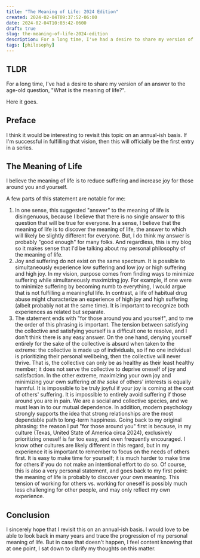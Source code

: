 ```yaml
---
title: "The Meaning of Life: 2024 Edition"
created: 2024-02-04T09:37:52-06:00
date: 2024-02-04T10:03:42-0600
draft: true
slug: the-meaning-of-life-2024-edition
description: For a long time, I've had a desire to share my version of an answer to the age-old question, "What is the meaning of life?". Here it goes.
tags: [philosophy]
---
```


## TLDR

For a long time, I've had a desire to share my version of an answer to the age-old question, "What is the meaning of life?".

Here it goes.

## Preface

I think it would be interesting to revisit this topic on an annual-ish basis. If I'm successful in fulfilling that vision, then this will officially be the first entry in a series.

## The Meaning of Life

I believe the meaning of life is to reduce suffering and increase joy for those around you and yourself.

A few parts of this statement are notable for me:

1. In one sense, this suggested "answer" to the meaning of life is disingenuous, because I believe that there is no single answer to this question that will be true for everyone. In a sense, I believe that the meaning of life is to discover the meaning of life, the answer to which will likely be slightly different for everyone. But, I do think my answer is probably "good enough" for many folks. And regardless, this is my blog so it makes sense that I'd be talking about my personal philosophy of the meaning of life.
2. Joy and suffering do not exist on the same spectrum. It is possible to simultaneously experience low suffering and low joy or high suffering and high joy. In my vision, purpose comes from finding ways to minimize suffering while simultaneously maximizing joy. For example, if one were to minimize suffering by becoming numb to everything, I would argue that is not fulfilling a meaningful life. In contrast, a life of habitual drug abuse might characterize an experience of high joy and high suffering (albeit probably not at the same time). It is important to recognize both experiences as related but separate.
3. The statement ends with "for those around you and yourself", and to me the order of this phrasing is important. The tension between satisfying the collective and satisfying yourself is a difficult one to resolve, and I don't think there is any easy answer. On the one hand, denying yourself entirely for the sake of the collective is absurd when taken to the extreme: the collective is made up of individuals, so if no one individual is prioritizing their personal wellbeing, then the collective will never thrive. That is, the collective can only be as healthy as their least healthy member; it does not serve the collective to deprive oneself of joy and satisfaction. In the other extreme, maximizing your own joy and minimizing your own suffering _at the sake_ of others' interests is equally harmful. It is impossible to be truly joyful if your joy is coming at the cost of others' suffering. It is impossible to entirely avoid suffering if those around you are in pain. We are a social and collective species, and we must lean in to our mutual dependence. In addition, modern psychology strongly supports the idea that strong relationships are the most dependable path to long-term happiness. Going back to my original phrasing: the reason I put "for those around you" first is because, in my culture (Texas, United State of America circa 2024), exclusively prioritizing oneself is far too easy, and even frequently encouraged. I know other cultures are likely different in this regard, but in my experience it is important to remember to focus on the needs of others first. It is easy to make time for yourself; it is much harder to make time for others if you do not make an intentional effort to do so. Of course, this is also a very personal statement, and goes back to my first point: the meaning of life is probably to discover your own meaning. This tension of working for others vs. working for oneself is possibly much less challenging for other people, and may only reflect my own experience.

## Conclusion

I sincerely hope that I revisit this on an annual-ish basis. I would love to be able to look back in many years and trace the progression of my personal meaning of life. But in case that doesn't happen, I feel content knowing that at one point, I sat down to clarify my thoughts on this matter.
